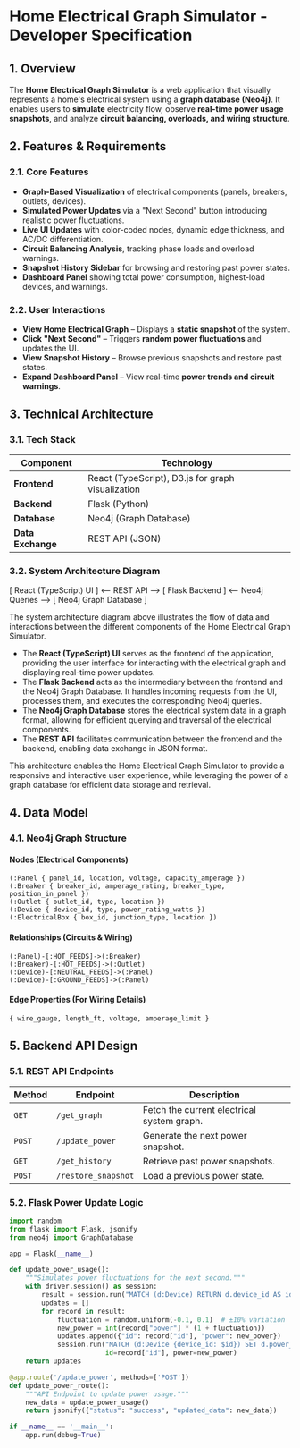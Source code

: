 # Home Electrical Graph Simulator - Developer Specification

## 1. Overview
The **Home Electrical Graph Simulator** is a web application that visually represents a home's electrical system using a **graph database (Neo4j)**. It enables users to **simulate** electricity flow, observe **real-time power usage snapshots**, and analyze **circuit balancing, overloads, and wiring structure**.

## 2. Features & Requirements

### 2.1. Core Features
- **Graph-Based Visualization** of electrical components (panels, breakers, outlets, devices).
- **Simulated Power Updates** via a "Next Second" button introducing realistic power fluctuations.
- **Live UI Updates** with color-coded nodes, dynamic edge thickness, and AC/DC differentiation.
- **Circuit Balancing Analysis**, tracking phase loads and overload warnings.
- **Snapshot History Sidebar** for browsing and restoring past power states.
- **Dashboard Panel** showing total power consumption, highest-load devices, and warnings.

### 2.2. User Interactions
- **View Home Electrical Graph** – Displays a **static snapshot** of the system.
- **Click "Next Second"** – Triggers **random power fluctuations** and updates the UI.
- **View Snapshot History** – Browse previous snapshots and restore past states.
- **Expand Dashboard Panel** – View real-time **power trends and circuit warnings**.

## 3. Technical Architecture

### 3.1. Tech Stack
| Component | Technology |
|-----------|------------|
| **Frontend** | React (TypeScript), D3.js for graph visualization |
| **Backend** | Flask (Python) |
| **Database** | Neo4j (Graph Database) |
| **Data Exchange** | REST API (JSON) |

### 3.2. System Architecture Diagram
[ React (TypeScript) UI ] <-- REST API --> [ Flask Backend ] <-- Neo4j Queries --> [ Neo4j Graph Database ]

The system architecture diagram above illustrates the flow of data and interactions between the different components of the Home Electrical Graph Simulator. 

- The **React (TypeScript) UI** serves as the frontend of the application, providing the user interface for interacting with the electrical graph and displaying real-time power updates.
- The **Flask Backend** acts as the intermediary between the frontend and the Neo4j Graph Database. It handles incoming requests from the UI, processes them, and executes the corresponding Neo4j queries.
- The **Neo4j Graph Database** stores the electrical system data in a graph format, allowing for efficient querying and traversal of the electrical components.
- The **REST API** facilitates communication between the frontend and the backend, enabling data exchange in JSON format.

This architecture enables the Home Electrical Graph Simulator to provide a responsive and interactive user experience, while leveraging the power of a graph database for efficient data storage and retrieval.

## 4. Data Model

### 4.1. Neo4j Graph Structure

#### Nodes (Electrical Components)
```cypher
(:Panel { panel_id, location, voltage, capacity_amperage })
(:Breaker { breaker_id, amperage_rating, breaker_type, position_in_panel })
(:Outlet { outlet_id, type, location })
(:Device { device_id, type, power_rating_watts })
(:ElectricalBox { box_id, junction_type, location })
```

#### Relationships (Circuits & Wiring)
```cypher
(:Panel)-[:HOT_FEEDS]->(:Breaker)
(:Breaker)-[:HOT_FEEDS]->(:Outlet)
(:Device)-[:NEUTRAL_FEEDS]->(:Panel)
(:Device)-[:GROUND_FEEDS]->(:Panel)
```

#### Edge Properties (For Wiring Details)
```cypher
{ wire_gauge, length_ft, voltage, amperage_limit }
```

## 5. Backend API Design

### 5.1. REST API Endpoints

| Method | Endpoint            | Description                          |
|--------|--------------------|--------------------------------------|
| `GET`  | `/get_graph`       | Fetch the current electrical system graph. |
| `POST` | `/update_power`    | Generate the next power snapshot.   |
| `GET`  | `/get_history`     | Retrieve past power snapshots.      |
| `POST` | `/restore_snapshot` | Load a previous power state.       |

### 5.2. Flask Power Update Logic

```python
import random
from flask import Flask, jsonify
from neo4j import GraphDatabase

app = Flask(__name__)

def update_power_usage():
    """Simulates power fluctuations for the next second."""
    with driver.session() as session:
        result = session.run("MATCH (d:Device) RETURN d.device_id AS id, d.power_rating_watts AS power")
        updates = []
        for record in result:
            fluctuation = random.uniform(-0.1, 0.1)  # ±10% variation
            new_power = int(record["power"] * (1 + fluctuation))
            updates.append({"id": record["id"], "power": new_power})
            session.run("MATCH (d:Device {device_id: $id}) SET d.power_rating_watts = $power", 
                        id=record["id"], power=new_power)
    return updates

@app.route('/update_power', methods=['POST'])
def update_power_route():
    """API Endpoint to update power usage."""
    new_data = update_power_usage()
    return jsonify({"status": "success", "updated_data": new_data})

if __name__ == '__main__':
    app.run(debug=True)
```


